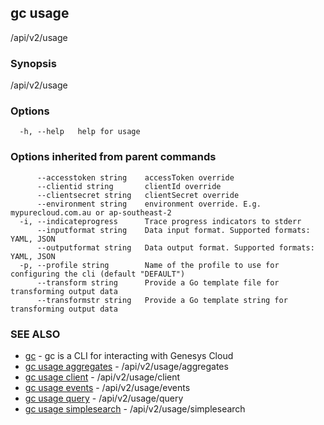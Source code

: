 ## gc usage

/api/v2/usage

### Synopsis

/api/v2/usage

### Options

```
  -h, --help   help for usage
```

### Options inherited from parent commands

```
      --accesstoken string    accessToken override
      --clientid string       clientId override
      --clientsecret string   clientSecret override
      --environment string    environment override. E.g. mypurecloud.com.au or ap-southeast-2
  -i, --indicateprogress      Trace progress indicators to stderr
      --inputformat string    Data input format. Supported formats: YAML, JSON
      --outputformat string   Data output format. Supported formats: YAML, JSON
  -p, --profile string        Name of the profile to use for configuring the cli (default "DEFAULT")
      --transform string      Provide a Go template file for transforming output data
      --transformstr string   Provide a Go template string for transforming output data
```

### SEE ALSO

* [gc](gc.html)	 - gc is a CLI for interacting with Genesys Cloud
* [gc usage aggregates](gc_usage_aggregates.html)	 - /api/v2/usage/aggregates
* [gc usage client](gc_usage_client.html)	 - /api/v2/usage/client
* [gc usage events](gc_usage_events.html)	 - /api/v2/usage/events
* [gc usage query](gc_usage_query.html)	 - /api/v2/usage/query
* [gc usage simplesearch](gc_usage_simplesearch.html)	 - /api/v2/usage/simplesearch


